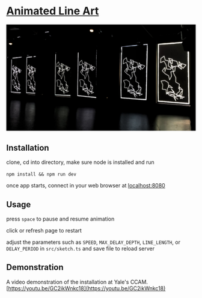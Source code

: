 # [Animated Line Art](https://anselbobrow.com/line-art/)
![example.jpg](./blog_content/example.jpg)
## Installation
clone, cd into directory, make sure node is installed and run

`npm install && npm run dev`

once app starts, connect in your web browser at [localhost:8080](http://localhost:8080/)

## Usage
press `space` to pause and resume animation

click or refresh page to restart

adjust the parameters such as `SPEED`, `MAX_DELAY_DEPTH`, `LINE_LENGTH`, or `DELAY_PERIOD` in `src/sketch.ts` and save file to reload server

## Demonstration
A video demonstration of the installation at Yale's CCAM.
[https://youtu.be/GC2ikWnkc18](https://youtu.be/GC2ikWnkc18)
